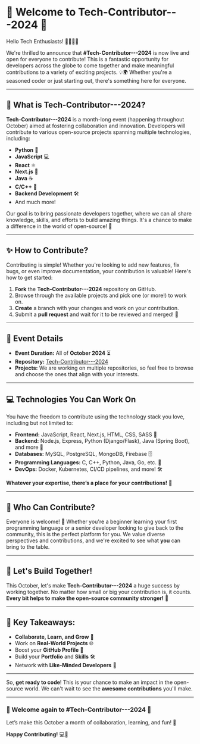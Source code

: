 # 🎉 Welcome to **Tech-Contributor---2024** 🚀

Hello Tech Enthusiasts! 👩‍💻👨‍💻

We're thrilled to announce that **#Tech-Contributor---2024** is now live and open for everyone to contribute! This is a fantastic opportunity for developers across the globe to come together and make meaningful contributions to a variety of exciting projects. 💡🌍 Whether you're a seasoned coder or just starting out, there's something here for everyone.

---

## 🌟 What is **Tech-Contributor---2024**?

**Tech-Contributor---2024** is a month-long event (happening throughout October) aimed at fostering collaboration and innovation. Developers will contribute to various open-source projects spanning multiple technologies, including:

- **Python** 🐍
- **JavaScript** 💻
- **React** ⚛️
- **Next.js** 🔗
- **Java** ☕
- **C/C++** 💼
- **Backend Development** 🛠️
- And much more!

Our goal is to bring passionate developers together, where we can all share knowledge, skills, and efforts to build amazing things. It's a chance to make a difference in the world of open-source! 🌟

---

## ✨ How to Contribute?

Contributing is simple! Whether you're looking to add new features, fix bugs, or even improve documentation, your contribution is valuable! Here's how to get started:

1. **Fork** the **Tech-Contributor---2024** repository on GitHub.
2. Browse through the available projects and pick one (or more!) to work on.
3. **Create** a branch with your changes and work on your contribution.
4. Submit a **pull request** and wait for it to be reviewed and merged! 🎉

---

## 📅 Event Details

- **Event Duration:** All of **October 2024** ⏳
- **Repository:** [Tech-Contributor---2024](https://github.com/Tech-Contributor---2024)
- **Projects:** We are working on multiple repositories, so feel free to browse and choose the ones that align with your interests.

---

## 💻 Technologies You Can Work On

You have the freedom to contribute using the technology stack you love, including but not limited to:

- **Frontend:** JavaScript, React, Next.js, HTML, CSS, SASS 🎨
- **Backend:** Node.js, Express, Python (Django/Flask), Java (Spring Boot), and more 🔧
- **Databases:** MySQL, PostgreSQL, MongoDB, Firebase 🗄️
- **Programming Languages:** C, C++, Python, Java, Go, etc. 🧠
- **DevOps:** Docker, Kubernetes, CI/CD pipelines, and more! 🛠️

**Whatever your expertise, there’s a place for your contributions!** 💪

---

## 🤝 Who Can Contribute?

Everyone is welcome! 🙌 Whether you're a beginner learning your first programming language or a senior developer looking to give back to the community, this is the perfect platform for you. We value diverse perspectives and contributions, and we're excited to see what **you** can bring to the table.

---

## 🚀 Let's Build Together!

This October, let's make **Tech-Contributor---2024** a huge success by working together. No matter how small or big your contribution is, it counts. **Every bit helps to make the open-source community stronger!** 💖

---

## 🎯 Key Takeaways:

- **Collaborate, Learn, and Grow** 🤝
- Work on **Real-World Projects** 🌐
- Boost your **GitHub Profile** 🚀
- Build your **Portfolio** and **Skills** 🛠️
- Network with **Like-Minded Developers** 👥

---

So, **get ready to code**! This is your chance to make an impact in the open-source world. We can't wait to see the **awesome contributions** you'll make.

---

### **🌟 Welcome again to #Tech-Contributor---2024** 🌟
Let’s make this October a month of collaboration, learning, and fun! 🎉

**Happy Contributing!** 💻🔧
